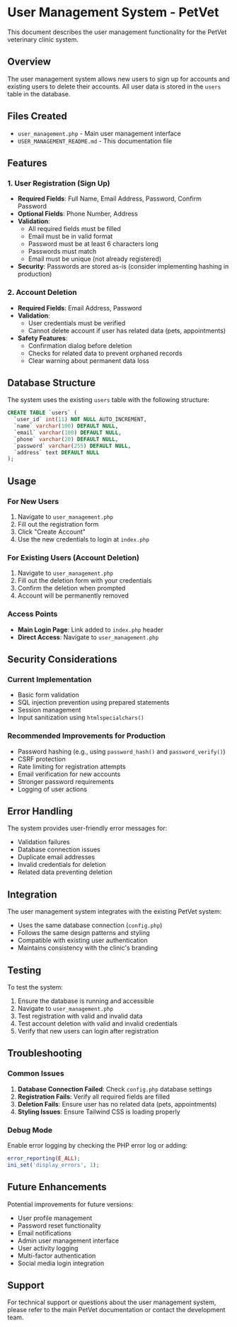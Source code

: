 # User Management System - PetVet

This document describes the user management functionality for the PetVet veterinary clinic system.

## Overview

The user management system allows new users to sign up for accounts and existing users to delete their accounts. All user data is stored in the `users` table in the database.

## Files Created

- `user_management.php` - Main user management interface
- `USER_MANAGEMENT_README.md` - This documentation file

## Features

### 1. User Registration (Sign Up)
- **Required Fields**: Full Name, Email Address, Password, Confirm Password
- **Optional Fields**: Phone Number, Address
- **Validation**:
  - All required fields must be filled
  - Email must be in valid format
  - Password must be at least 6 characters long
  - Passwords must match
  - Email must be unique (not already registered)
- **Security**: Passwords are stored as-is (consider implementing hashing in production)

### 2. Account Deletion
- **Required Fields**: Email Address, Password
- **Validation**:
  - User credentials must be verified
  - Cannot delete account if user has related data (pets, appointments)
- **Safety Features**:
  - Confirmation dialog before deletion
  - Checks for related data to prevent orphaned records
  - Clear warning about permanent data loss

## Database Structure

The system uses the existing `users` table with the following structure:

```sql
CREATE TABLE `users` (
  `user_id` int(11) NOT NULL AUTO_INCREMENT,
  `name` varchar(100) DEFAULT NULL,
  `email` varchar(100) DEFAULT NULL,
  `phone` varchar(20) DEFAULT NULL,
  `password` varchar(255) DEFAULT NULL,
  `address` text DEFAULT NULL
);
```

## Usage

### For New Users
1. Navigate to `user_management.php`
2. Fill out the registration form
3. Click "Create Account"
4. Use the new credentials to login at `index.php`

### For Existing Users (Account Deletion)
1. Navigate to `user_management.php`
2. Fill out the deletion form with your credentials
3. Confirm the deletion when prompted
4. Account will be permanently removed

### Access Points
- **Main Login Page**: Link added to `index.php` header
- **Direct Access**: Navigate to `user_management.php`

## Security Considerations

### Current Implementation
- Basic form validation
- SQL injection prevention using prepared statements
- Session management
- Input sanitization using `htmlspecialchars()`

### Recommended Improvements for Production
- Password hashing (e.g., using `password_hash()` and `password_verify()`)
- CSRF protection
- Rate limiting for registration attempts
- Email verification for new accounts
- Stronger password requirements
- Logging of user actions

## Error Handling

The system provides user-friendly error messages for:
- Validation failures
- Database connection issues
- Duplicate email addresses
- Invalid credentials for deletion
- Related data preventing deletion

## Integration

The user management system integrates with the existing PetVet system:
- Uses the same database connection (`config.php`)
- Follows the same design patterns and styling
- Compatible with existing user authentication
- Maintains consistency with the clinic's branding

## Testing

To test the system:
1. Ensure the database is running and accessible
2. Navigate to `user_management.php`
3. Test registration with valid and invalid data
4. Test account deletion with valid and invalid credentials
5. Verify that new users can login after registration

## Troubleshooting

### Common Issues
1. **Database Connection Failed**: Check `config.php` database settings
2. **Registration Fails**: Verify all required fields are filled
3. **Deletion Fails**: Ensure user has no related data (pets, appointments)
4. **Styling Issues**: Ensure Tailwind CSS is loading properly

### Debug Mode
Enable error logging by checking the PHP error log or adding:
```php
error_reporting(E_ALL);
ini_set('display_errors', 1);
```

## Future Enhancements

Potential improvements for future versions:
- User profile management
- Password reset functionality
- Email notifications
- Admin user management interface
- User activity logging
- Multi-factor authentication
- Social media login integration

## Support

For technical support or questions about the user management system, please refer to the main PetVet documentation or contact the development team.
